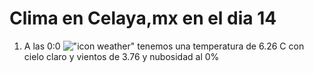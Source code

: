 # Clima en Celaya,mx en el dia 14

1. A las 0:0 !["icon weather"](http://openweathermap.org/img/w/01n.png) tenemos una temperatura de 6.26 C con cielo claro y  vientos de 3.76 y nubosidad al 0%
